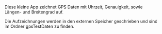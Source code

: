 Diese kleine App zeichnet GPS Daten mit Uhrzeit, Genauigkeit, sowie Längen- und Breitengrad auf.

Die Aufzeichnungen werden in den externen Speicher geschrieben und sind im Ordner gpsTestDaten zu finden.
